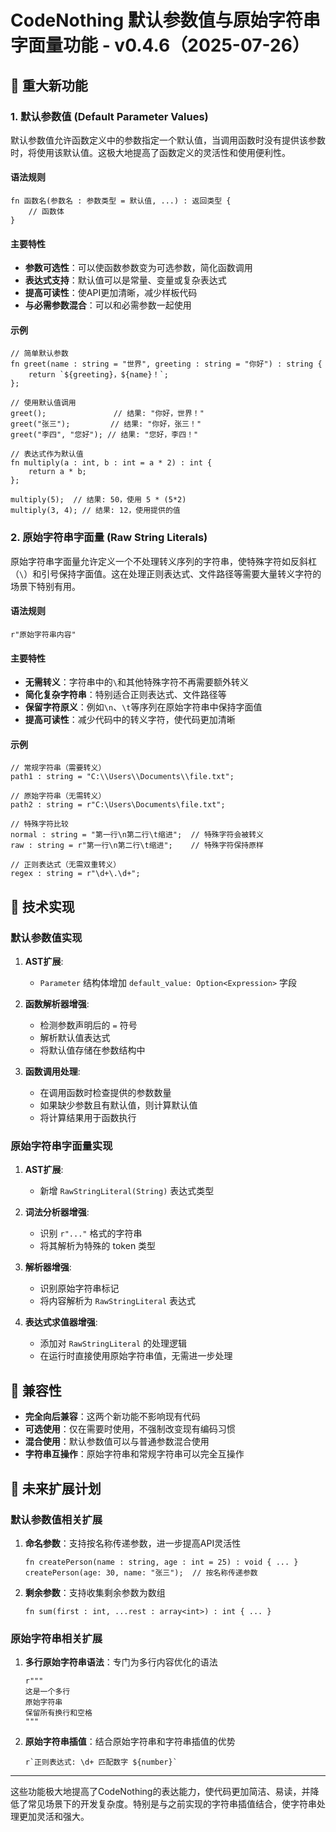 # CodeNothing 默认参数值与原始字符串字面量功能 - v0.4.6（2025-07-26）

## 🚀 重大新功能

### 1. 默认参数值 (Default Parameter Values)

默认参数值允许函数定义中的参数指定一个默认值，当调用函数时没有提供该参数时，将使用该默认值。这极大地提高了函数定义的灵活性和使用便利性。

#### 语法规则

```cn
fn 函数名(参数名 : 参数类型 = 默认值, ...) : 返回类型 {
    // 函数体
}
```

#### 主要特性

- **参数可选性**：可以使函数参数变为可选参数，简化函数调用
- **表达式支持**：默认值可以是常量、变量或复杂表达式
- **提高可读性**：使API更加清晰，减少样板代码
- **与必需参数混合**：可以和必需参数一起使用

#### 示例

```cn
// 简单默认参数
fn greet(name : string = "世界", greeting : string = "你好") : string {
    return `${greeting}，${name}！`;
};

// 使用默认值调用
greet();               // 结果: "你好，世界！"
greet("张三");         // 结果: "你好，张三！"
greet("李四", "您好"); // 结果: "您好，李四！"

// 表达式作为默认值
fn multiply(a : int, b : int = a * 2) : int {
    return a * b;
};

multiply(5);  // 结果: 50，使用 5 * (5*2)
multiply(3, 4); // 结果: 12，使用提供的值
```

### 2. 原始字符串字面量 (Raw String Literals)

原始字符串字面量允许定义一个不处理转义序列的字符串，使特殊字符如反斜杠（`\`）和引号保持字面值。这在处理正则表达式、文件路径等需要大量转义字符的场景下特别有用。

#### 语法规则

```cn
r"原始字符串内容"
```

#### 主要特性

- **无需转义**：字符串中的`\`和其他特殊字符不再需要额外转义
- **简化复杂字符串**：特别适合正则表达式、文件路径等
- **保留字符原义**：例如`\n`、`\t`等序列在原始字符串中保持字面值
- **提高可读性**：减少代码中的转义字符，使代码更加清晰

#### 示例

```cn
// 常规字符串（需要转义）
path1 : string = "C:\\Users\\Documents\\file.txt";

// 原始字符串（无需转义）
path2 : string = r"C:\Users\Documents\file.txt";

// 特殊字符比较
normal : string = "第一行\n第二行\t缩进";  // 特殊字符会被转义
raw : string = r"第一行\n第二行\t缩进";    // 特殊字符保持原样

// 正则表达式（无需双重转义）
regex : string = r"\d+\.\d+";
```

## 🔧 技术实现

### 默认参数值实现

1. **AST扩展**:
   - `Parameter` 结构体增加 `default_value: Option<Expression>` 字段

2. **函数解析器增强**:
   - 检测参数声明后的 `=` 符号
   - 解析默认值表达式
   - 将默认值存储在参数结构中

3. **函数调用处理**:
   - 在调用函数时检查提供的参数数量
   - 如果缺少参数且有默认值，则计算默认值
   - 将计算结果用于函数执行

### 原始字符串字面量实现

1. **AST扩展**:
   - 新增 `RawStringLiteral(String)` 表达式类型

2. **词法分析器增强**:
   - 识别 `r"..."` 格式的字符串
   - 将其解析为特殊的 token 类型

3. **解析器增强**:
   - 识别原始字符串标记
   - 将内容解析为 `RawStringLiteral` 表达式

4. **表达式求值器增强**:
   - 添加对 `RawStringLiteral` 的处理逻辑
   - 在运行时直接使用原始字符串值，无需进一步处理

## 🔄 兼容性

- **完全向后兼容**：这两个新功能不影响现有代码
- **可选使用**：仅在需要时使用，不强制改变现有编码习惯
- **混合使用**：默认参数值可以与普通参数混合使用
- **字符串互操作**：原始字符串和常规字符串可以完全互操作

## 🔮 未来扩展计划

### 默认参数值相关扩展

1. **命名参数**：支持按名称传递参数，进一步提高API灵活性
   ```cn
   fn createPerson(name : string, age : int = 25) : void { ... }
   createPerson(age: 30, name: "张三");  // 按名称传递参数
   ```

2. **剩余参数**：支持收集剩余参数为数组
   ```cn
   fn sum(first : int, ...rest : array<int>) : int { ... }
   ```

### 原始字符串相关扩展

1. **多行原始字符串语法**：专门为多行内容优化的语法
   ```cn
   r"""
   这是一个多行
   原始字符串
   保留所有换行和空格
   """
   ```

2. **原始字符串插值**：结合原始字符串和字符串插值的优势
   ```cn
   r`正则表达式: \d+ 匹配数字 ${number}`
   ```

---

这些功能极大地提高了CodeNothing的表达能力，使代码更加简洁、易读，并降低了常见场景下的开发复杂度。特别是与之前实现的字符串插值结合，使字符串处理更加灵活和强大。 